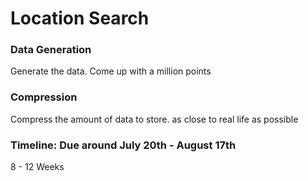 # Location Search
### Data Generation #
Generate the data. Come up with a million points

### Compression
Compress the amount of data to store. as close to real life as possible

### Timeline: Due around July 20th - August 17th 
8 - 12 Weeks
